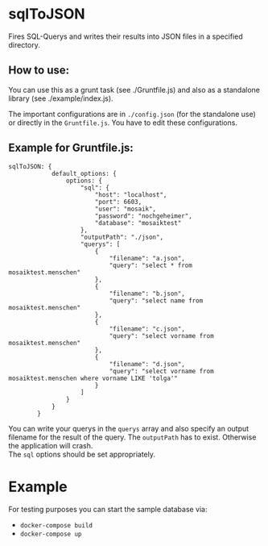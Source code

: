 sqlToJSON
=========

Fires SQL-Querys and writes their results into JSON files in a specified directory.

How to use:
----------

You can use this as a grunt task (see ./Gruntfile.js) and also as a standalone
library (see ./example/index.js).  

The important configurations are in `./config.json` (for the standalone use) or directly in the `Gruntfile.js`.
You have to edit these configurations.

Example for Gruntfile.js:
--------

```
sqlToJSON: {
            default_options: {
                options: {
                    "sql": {
                        "host": "localhost",
                        "port": 6603,
                        "user": "mosaik",
                        "password": "nochgeheimer",
                        "database": "mosaiktest"
                    },
                    "outputPath": "./json",
                    "querys": [
                        {
                            "filename": "a.json",
                            "query": "select * from mosaiktest.menschen"
                        },
                        {
                            "filename": "b.json",
                            "query": "select name from mosaiktest.menschen"
                        },
                        {
                            "filename": "c.json",
                            "query": "select vorname from mosaiktest.menschen"
                        },
                        {
                            "filename": "d.json",
                            "query": "select vorname from mosaiktest.menschen where vorname LIKE 'tolga'"
                        }
                    ]
                }
            }
        }
```

You can write your querys in the `querys` array and also specify an output filename for the result of the query.
The `outputPath` has to exist. Otherwise the application will crash.  
The `sql` options should be set appropriately.

Example
=======

For testing purposes you can start the sample database via:
- `docker-compose build`
- `docker-compose up`
